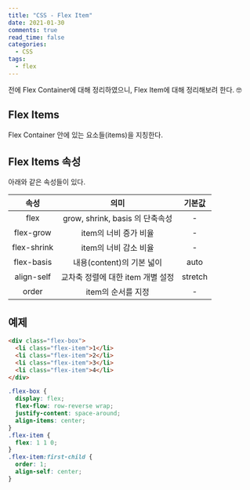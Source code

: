 ```yaml
---
title: "CSS - Flex Item"
date: 2021-01-30
comments: true
read_time: false
categories:
  - CSS
tags:
  - flex
---
```


전에 Flex Container에 대해 정리하였으니, Flex Item에 대해 정리해보려 한다. 🤓

## Flex Items

Flex Container 안에 있는 요소들(items)을 지칭한다.

## Flex Items 속성

아래와 같은 속성들이 있다.

|    속성     |               의미                | 기본값  |
| :---------: | :-------------------------------: | :-----: |
|    flex     |  grow, shrink, basis 의 단축속성  |    -    |
|  flex-grow  |       item의 너비 증가 비율       |    -    |
| flex-shrink |       item의 너비 감소 비율       |    -    |
| flex-basis  |     내용(content)의 기본 넓이     |  auto   |
| align-self  | 교차축 정렬에 대한 item 개별 설정 | stretch |
|    order    |        item의 순서를 지정         |    -    |

## 예제

```html
<div class="flex-box">
  <li class="flex-item">1</li>
  <li class="flex-item">2</li>
  <li class="flex-item">3</li>
  <li class="flex-item">4</li>
</div>
```

```css
.flex-box {
  display: flex;
  flex-flow: row-reverse wrap;
  justify-content: space-around;
  align-items: center;
}
.flex-item {
  flex: 1 1 0;
}
.flex-item:first-child {
  order: 1;
  align-self: center;
}
```
